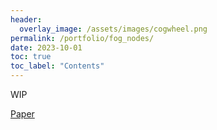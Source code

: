 ```yaml
---
header:
  overlay_image: /assets/images/cogwheel.png
permalink: /portfolio/fog_nodes/
date: 2023-10-01
toc: true
toc_label: "Contents"
---
```


WIP

[Paper][1]


[1]: /assets/docs/fog_grouping.pdf
